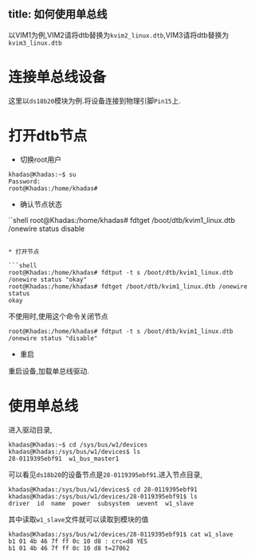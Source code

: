 title: 如何使用单总线
---

以VIM1为例,VIM2请将dtb替换为`kvim2_linux.dtb`,VIM3请将dtb替换为`kvim3_linux.dtb`


# 连接单总线设备

这里以`ds18b20`模块为例.将设备连接到物理引脚`Pin15`上.

# 打开dtb节点

* 切换root用户

```shell
khadas@Khadas:~$ su
Password:
root@Khadas:/home/khadas#
```


* 确认节点状态

``shell
root@Khadas:/home/khadas# fdtget /boot/dtb/kvim1_linux.dtb /onewire status
disable
```

* 打开节点

```shell
root@Khadas:/home/khadas# fdtput -t s /boot/dtb/kvim1_linux.dtb /onewire status "okay"
root@Khadas:/home/khadas# fdtget /boot/dtb/kvim1_linux.dtb /onewire status
okay
```

不使用时,使用这个命令关闭节点

```shell
root@Khadas:/home/khadas# fdtput -t s /boot/dtb/kvim1_linux.dtb /onewire status "disable"
```

* 重启

重启设备,加载单总线驱动.

# 使用单总线

进入驱动目录,

```shell
khadas@Khadas:~$ cd /sys/bus/w1/devices
khadas@Khadas:/sys/bus/w1/devices$ ls
28-0119395ebf91  w1_bus_master1
```
可以看见`ds18b20`的设备节点是`28-0119395ebf91`.进入节点目录,

```shell
khadas@Khadas:/sys/bus/w1/devices$ cd 28-0119395ebf91
khadas@Khadas:/sys/bus/w1/devices/28-0119395ebf91$ ls
driver  id  name  power  subsystem  uevent  w1_slave
```

其中读取`w1_slave`文件就可以读取到模块的值

```shell
khadas@Khadas:/sys/bus/w1/devices/28-0119395ebf91$ cat w1_slave 
b1 01 4b 46 7f ff 0c 10 d8 : crc=d8 YES
b1 01 4b 46 7f ff 0c 10 d8 t=27062
```

